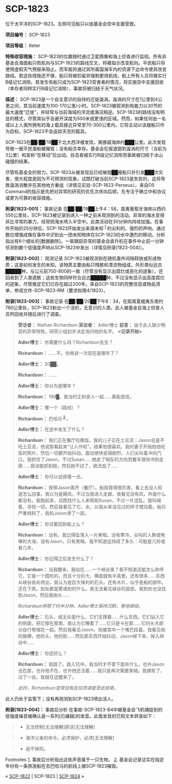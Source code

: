# SCP-1823
                        




位于太平洋的SCP-1823。左侧可见船只以由基金会空中支援营救。



**项目编号：** SCP-1823

**项目等级：** Keter

**特殊收容措施：** SCP-1823的位置随时通过卫星图像和海上侦查进行监视。所有非基金会海面船只若航向与SCP-1823的路线交叉，将被指示改变航向。平民船只将使用虚假天气预报来阻止。而军舰将通过其所属国海军内的资源下达命令使其改变路线。若这些措施还不够，船只将被扣留并强制更改航线，船上所有人员将被实行B级记忆消除。若发生有船只成为SCP-1823受害者的情况，将实施空中支援回收（幸存者同样实行B级记忆消除），事故将被归结于天气状况。

**描述：** SCP-1823是一个自主意识的自持的迁徙漩涡。漩涡的尺寸在1公里到4公里之间，其当前速度为100-170公里/小时。SCP-1823被观测到有能力以30节的最大速度“迁徙”，并经常与当前海域的洋流或海况相逆。SCP-1823的路线没有明显的模式，尽管其似乎会避开深度为500米或更浅的区域。然而，如果任何由一名或以上人类所拥有的海上载具接近异常至70-300公里内，它将主动以该艘船只作为目标。SCP-1823不会追踪天空的载具。

SCP-1823在██/██/19██于北大西洋被发现，离挪威海岸约███公里。此次发现导致一艘平民渔船被摧毁；没有船员幸存。基金会在报道提到漩涡的尺寸（当前为3公里）和宣称“在移动”后出动。目击者被实行B级记忆消除而事故被归结于冰山碰撞的结果。

尽管有基金会的努力，SCP-1823从被发现后已经摧毁██艘船只并引发███次灾害，很大程度是因为不可预测的现象。试图打破当前SCP-1823是失败的，这将导致漩涡消散并在其他地方重组（详情见实验-SCP-1823-Perseus）。来自O5 Command的指示是先把对异常的研究的优先次序向后顺，先专注于确立中和协议或更为可靠的收容措施。

**附录[1823-001]：** 事故记录
在██/██/19██上午4：58，距离葡萄牙海岸以西约550公里处，SCP-1823被记录到进入一种之前未观测到的活动。异常的海水变得非比寻常的暴力，经常把海水喷入半空中。此类活动在30分钟内持续加强。在事件开始的25分钟后，SCP-1823开始发出来源未知<sup class='footnoteref'>
 <a shape='rect' class='footnoteref' id='footnoteref-1' href='javascript:;' onclick='WIKIDOT.page.utils.scrollToReference(&apos;footnote-1&apos;)'>1</a>
</sup>的尖利的，强烈的声响。通过数位增强成像在事件中识别出一团未知物体在SCP-1823的水中激烈的移动。分析指出有6个细长的[数据删除]。一架跟踪异常的基金会直升机在事件中止前一分钟侦测到数个低强度声响从SCP-1823中发出（详情见附录[1823-004]）。

**附录[1823-002]：** 观测记录
SCP-1823被观测到在随机事件间隔释放或形成物质；这是如何发生的未知。该物质主要由船只残骸和漂流物组成，外形类似远古█████种，与公元前700-800的一致（尽管没有显示出腐烂或恶化的迹象）。还回收到了人类遗骸；这些生物同样符合远古█████种，不过没有显示出高度腐烂的迹象，尽管推定它们已存在超过200年。来自SCP-1823的完整信息或物品清单，参阅文件-SCP-1823-RM（要求权限4/1823）。

**附录[1823-003]：** 事故记录
在██/██/20██下午8：34，在距离夏威夷东南约780公里处，SCP-1823射出一个活的，无意识的人类。此人被基金会海上侦查人员所回收并随后进行了调查。


> **受访者：** Nathan Richardson
**采访者：** Adler博士
**前言：** 由于此人缺少明显的异常特性，研究小组初步决定询问他的名字。
**<记录开始>** 
> 
> **Adler博士：** 你需要什么吗？Richardson先生？
> 
> **Richardson：** ……不。你再说一次现在是哪年了？
> 
> **Adler博士：** 20██。
> 
> **Richardson：** ……
> 
> **Adler博士：** 你以为是哪年？
> 
> **Richardson：** 199█。我当时正和家人一起……乘船游览。
> 
> **Adler博士：** 哪一个（路线）？
> 
> **Richardson：** 巴哈马<sup class='footnoteref'>
 <a shape='rect' class='footnoteref' id='footnoteref-2' href='javascript:;' onclick='WIKIDOT.page.utils.scrollToReference(&apos;footnote-2&apos;)'>2</a>
</sup>。
> 
> **Adler博士：** 在途中发生了什么？
> 
> **Richardson：** 我们正在餐厅吃晚饭。我的儿子正在土豆泥；Jason总是不吃土豆泥，他说那看起来“让人作呕”。结果他很喜欢。我的妻子开始拍他吃饭的照片，然后一切都开始抖动。震动很快变得剧烈，人们尖叫着冲向门口。我抓住了Jason，不过Susan……她走了相反的方向而餐车很快冲到走廊……我没能抓到她，然后她不动了，她流血了……
> 
> **Adler博士：** 你可以说得慢一点。
> 
> **Richardson：** 我带Jason离开（餐厅）。船摇晃得很厉害，看上去没人知道怎么回事。我以为是飓风，不过当我进入走廊，我看见没有风，外面什么都没有。我跑起来，试图找什么人来帮助Susan，不过一片混乱。我叫喊着，寻找一切，然后我看见了它。水，以我从来没见过的样子搅动着。船只严重倾斜了，我和Jason滑了一跤。
> 
> **Adler博士：** 你试着回到船上么？
> 
> **Richardson：** 没有。我记得坠落入一片黑暗。没有寒冷，尖叫的人群或咆哮的大海，没有Jason，只有黑暗。我不知道这持续了多久：可能是几秒或者几年。
> 
> **Adler博士：** 你记得之后发生什么了？
> 
> **Richardson：** 当我醒来，我站在……一个峡谷里？我不知道还能怎么称呼它。它是一个圆形的，而且十分巨大，横面就有半英里。还有很多……东西从峡谷各处喷出，我认为是巨大锋利的石头。还有木片，似乎是船的部件。还在下雨，到处都是雾或别的什么。我无法看见峡谷的底部，我到处也没找到Jason。然后我抬头……
> 
> *Richardson停顿了约半分钟，Adler博士保持沉默，等他继续。* 
> 
> **Adler博士：** 石头，或无论是什么，它们支撑着……什么东西。它们钻入它的侧面，把它撑在那里。我认为它睡着了……它只是卡在那……它的头大部分自行卷缩在一起。然后我看见Jason。他被其中一个嘴巴挂着。我看见他的胳膊，他的头，他的脸……然后那东西开始抖动，Jason掉下来，掉入峡谷中……
> 
> **Adler博士：** 你还好么？
> 
> **Richardson：** 我跳了。跳入坑中。我当时才不管下面有什么，也许Jason也在那，也许他不在，也许他还活着……我只是再次需要黑暗。我拥有了，过了一会，我就在这醒来了。
> 
> *此时，Richardson变得没有反应而调查至此结束。* 
> 

此人仍处于监管下；没有再观测到SCP-1823喷出活人。

**附录[1823-004]：** 事故后分析
在事故-SCP-1823-B4中被基金会飞机捕捉到的低强度噪音被确认是一系列[已编辑]的发音。此类发音的已知文本转录如下：


> - 无法控制[无法理解]原谅[无法理解]
> 


> - 海洋父亲的命令，必须保护，必须[无法理解]
> 


> - 逃不掉的。
> 


Footnotes
<a shape='rect' href='javascript:;' onclick='WIKIDOT.page.utils.scrollToReference(&apos;footnoteref-1&apos;)'>1</a>. 事故后分析指出这些声音属于一只生物。
<a shape='rect' href='javascript:;' onclick='WIKIDOT.page.utils.scrollToReference(&apos;footnoteref-2&apos;)'>2</a>. 基金会记录证实在指定年份有一条旅游船在去巴哈马的航线上被SCP-1823摧毁。



« <a shape='rect' class='newpage' href='/scp-1822'>SCP-1822</a> | SCP-1823 | [SCP-1824](/scp-1824) »





                    